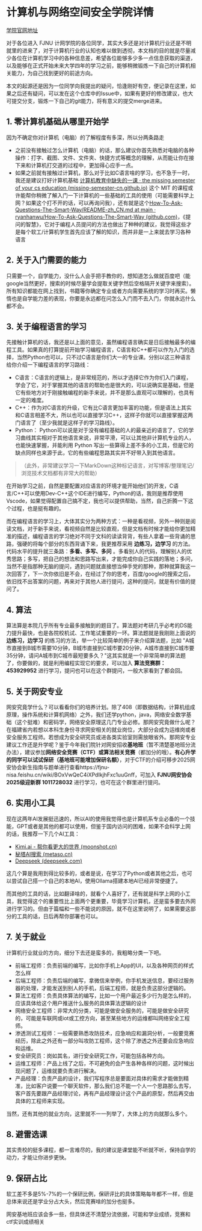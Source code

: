 # 计算机与网络空间安全学院详情

[学院官网地址](https://ccs.fjnu.edu.cn/main.htm)

对于各位进入 FJNU 计网学院的各位同学，其实大多还是对计算机行业还是不明就里的进来了，对于计算机行业的认知也难以做到透彻，本文档的目的就是尽量减少各位在计算机学习中的各种信息差，希望各位能够多少多一点信息获取的渠道，以及能够在正式开始未来大学四年的学习之前，能够稍微锻炼一下自己的计算机相关能力，为自己找到更好的前途方向。

本文的起源还是因为一位同学向我提出的疑问，恰逢刚好有空，便记录在这里，如果之后还有疑问，可以发在这个仓库中的Issue中，如果有更好的修改建议，也大可提交分支，锻炼一下自己的git能力，将有意义的提交merge进来。

## 1. 零计算机基础从哪里开始学

因为不确定你对计算机（电脑）的了解程度有多深，所以分两条路走

- 之前没有接触过怎么计算机（电脑）的话，那么建议你首先熟悉对电脑的各种操作：打字、截图、文件、文件夹、快捷方式等概念的理解，从而能让你在接下来和计算机打交道的过程中，更加得心应手一点。
- 如果之前就有接触过计算机，那么对于比如C语言啥的学习，也不急于一时，我还是建议打好计算机基础 [计算机教育中缺失的一课 · the missing semester of your cs education (missing-semester-cn.github.io)](https://missing-semester-cn.github.io/) 这个 MIT 的课程或许能帮你稍微了解入门一下计算机的一些基础的工具的使用（可能需要科学上网？如果这个打不开的话，可以再询问我），还有就是这个[How-To-Ask-Questions-The-Smart-Way/README-zh_CN.md at main · ryanhanwu/How-To-Ask-Questions-The-Smart-Way (github.com)](https://github.com/ryanhanwu/How-To-Ask-Questions-The-Smart-Way/blob/main/README-zh_CN.md)，《提问的智慧》，它对于编程人员提问的方法也做出了种种的建议，我觉得这些才是每个软工/计算机学生首先应该了解的知识，而并非是一上来就去学习各种语言

## 2. 关于入门需要的能力 

只需要一个，自学能力，没什么人会手把手教你的，想知道怎么做就百度吧（能google当然更好，搜索的时候尽量学会提取关键字然后空格隔开关键字来搜索）。所有知识都能在网上找到，书籍等你确定专业或者方向需要系统的学习时再买。懒惰也是自学能力差的表现，你要是永远都在问怎么入门而不去入门，你就永远什么都不会。

## 3. 关于编程语言的学习

先接触计算机的话，我还是以上面的意见，虽然编程语言确实是日后接触最多的编程工具。如果真的打算提前开始学习编程语言，C语言和C++都可以作为入门的选择，当然Python也可以，只不过C语言是你们大一的专业课。分别以这三种语言给你介绍一下编程语言的学习路线：

- C语言：C语言的逻辑上，是非常规范的，所以才选择它作为你们入门课程，学会了它，对于掌握其他的语言的帮助也是很大的，可以说确实是基础，但是它有些地方对于刚接触编程的新手来说，并不是那么直观可以理解的，也具有一定的难度。
- C++：作为对C语言的升级，它有比C语言更加丰富的功能，但是语法上其实和C语言相差不大，所以也可以直接学习C++，这样子你就可以直接掌握这两门语言了（至少我就是这样子的学习路线）。
- Python： Python可以说是对于没有编程基础的人的最亲近的语言了，它的学习曲线其实相对于其他语言来说，非常平滑，可以让其他非计算机专业的人，也能快速掌握，并能利用 Python 写出一些算得上差不多的小工具，但是它的缺点同样也来源于此，它的有些编程思路其实并不好带入到其他语言。

> （此外，非常建议学习一下MarkDown这种标记语言，对写博客/整理笔记/浏览技术文档都有非常大的帮助）

在开始学习之前，自然是要配置对应语言的环境才能开始他们的开发，C语言/C++可以使用Dev-C++这个IDE进行编写，Python的话，我则是推荐使用Vscode，如果觉得配置自己搞不定，我也可以提供帮助，当然，自己折腾一下这个过程，也是挺有趣的。

而在编程语言的学习上，大体其实分为两种方式：一种是看视频，另外一种则是阅读文档，对于新手来说，看视频自然是比较直观，但是文档有时候才能给你更加精准的描述，编程语言的学习绝对不同于文科的读读背背，有些人拿着一些背诵的思路，强硬的将每个部分的东西背诵下来，我更推荐采用 **边练习，边学习** 的方法。代码水平的提升就三条路：**多看、多写、多问** 。多看别人的代码，理解别人的优秀思路；多写，把自己的想法和思路写出来，才能完成你自己实践的落地；多问，当然不是指那种无脑的提问，遇到问题就直接想当伸手党的那种，那种就算我这一次回答了，下一次你依旧是不会，在经过了你的思考，百度/google的搜索之后，依旧找不出答案的问题，再来对于其他人进行提问，这种的提问，就是有价值的提问了。

## 4. 算法

算法算是本院几乎所有专业最多接触到的题目了。算法题对考研几乎必考的DS能力提升最快，也是各院校机试、工作笔试重要的一环。算法题就是我刚刚上面说的 **边练习，边学习** 的练习的方法，举一个比较简单的例子来介绍算法题，比如 "A城市直接到B城市需要10分钟，B城市直接到C城市要20分钟，A城市直接到C城市要35分钟，请问A城市到C城市最短要多久？"这其实就是一个非常简单的算法题了，你要做的，就是利用编程实现它的要求，可以加入 **算法竞赛群： 453929952** 进行学习，提问也可以在这个群提问，一般大家看到了都会回。

## 5. 关于网安专业

网安究竟学什么？可以看看你们的培养计划。除了408（即数据结构，计算机组成原理，操作系统和计算机网络）之外，我们还学python，java，网络安全数学基础（这个挺难）和密码学，网络安全原理这几门专业必修。那网安究竟做什么呢？在福建省内若想以本科生身份寻求网安相关的就业岗位，大部分会成为运维岗或者安全服务工程师。若想成为安全研究员或进各类实验室则需放眼省外。那网安专业建议工作还是升学呢？鉴于今年我们院针对网安招收**基地班**（暂不清楚基地班分流办法），建议参加**网络安全竞赛（CTF）或算法相关竞赛**（都加分的哦）。**有心升学的同学可以试试保研（基地班可能增加保研名额）**，对于CTF的介绍可移步2025网安协会新生指南与题单进行查看https://fjnu-nisa.feishu.cn/wiki/BOxVwQeC4iXPdIkjhFxc1uuGnff，可加入 **FJNU网安协会2025级迎新群 1011728032** 进行学习，也可在这个群里进行提问。

## 6. 实用小工具

现在这两年AI发展挺迅速的，所以AI的使用我觉得也是计算机系专业必备的一个技能，GPT或者是其他的都可以使用，但鉴于国内访问的困难，如果不会科学上网的话，我推荐一下几个AI工具：

- [Kimi.ai - 帮你看更大的世界 (moonshot.cn)](https://kimi.moonshot.cn/)
- [秘塔AI搜索 (metaso.cn)](https://metaso.cn/)
- [Deepseek (deepseek.com)](https://chat.deepseek.com/)

这几个算是我用到得比较多的，或者是说，在学习了Python或者其他之后，也可以尝试自己搭一个自己的本地AI，使用Ollama搭建本地AI已经非常便捷了。

而其他的工具的话，比如翻译啥的，就看个人喜好了，还有就是科学上网的小工具，我觉得这个的重要性比上面两个更重要，毕竟学习计算机，还是蛮多要去外网进行学习的。但由于篇幅和一些不能说的原因，就不在这里说明了，如果需要这部分的工具的话，日后再帮你部署也可以。

## 7. 关于就业

计算机行业就业的方向，细分下去还是蛮多的，我粗略分类一下吧。

- 前端工程师：负责前端的编写，比如你手机上App的UI，以及各种网页的样式怎么样
- 后端工程师：负责后端的编写，拿微信来举例，你手机发送信息，要经过服务器的处理，才能发送到别人的手机，后端工程师，就是负责这部分逻辑的。
- 算法工程师：负责具体算法的编写，比如一个用户最近多少行为是怎么样的，应该具体给这个用户推送什么服务的具体算法逻辑的设计
- 网络安全工程师：非常大的分类，可能是做安全服务的，可能是做安全研究的，可能是车联网或iot或工控方向，甚至某些地方的运维都叫网络安全工程师。
- 渗透测试工程师：一般需要熟悉攻防技术，应急响应和漏洞分析，一般要竞赛经历，除此之外还有一部分叫攻防工程师，这个除了渗透之外还要会应急响应和运维。
- 安全研究员：岗如其名，进行安全研究工作，可能包括各种方向。
- 运维工程师：产品上线了之后，不可避免的会产生各种各样的问题，这时候出现问题了，运维就要负责进行解决。
- 产品经理：负责产品的设计，我们写程序总是要面对具体的需求才能做到精准，比如客户说要一个聊天软件，那么我们总不能一个人一个思路那么去写，客户首先要跟产品经理讨论，再有产品经理设计这个产品的原型，然后再交由具体的工程师来实现。

当然，还有其他的就业方向，这里就不一一列举了，大体上的方向就那么多个。

## 8. 避雷选课

其实贵校的挺多课程，都一言难尽的，我的建议是课堂能不听就不听，保持自学的动力，才能让你进步更快。

## 9. 保研占比

软工差不多是5%-7%的一个保研比例，保研评比的具体策略每年都不一样，但是总体来说还是学业分占大头，然后竞赛啥的加分也挺多。

网安基地班应该会多一些，但具体还不清楚分流依据，可能和学业成绩，竞赛和ctf实训成绩相关